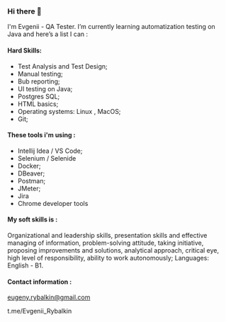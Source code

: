 ### Hi there 👋

<!--
**Evgenii083/Evgenii083** is a ✨ _special_ ✨ repository because its `README.md` (this file) appears on your GitHub profile.
-->

I'm Evgenii - QA Tester. I’m currently learning automatization testing on Java and here’s a list I can :

#### Hard Skills: 
- Test Analysis and Test Design; 
- Manual testing;
- Bub reporting;
- UI testing on Java; 
- Postgres SQL; 
- HTML basics; 
- Operating systems: Linux , MacOS; 
- Git;

#### These tools i'm using :  
- Intellij Idea / VS Code;
- Selenium / Selenide
- Docker;
- DBeaver;
- Postman;
- JMeter;
- Jira
- Chrome developer tools


#### My soft skills is : 
Organizational and leadership skills, presentation skills and effective managing of information, problem-solving attitude, taking initiative, proposing improvements and solutions, analytical approach, critical eye, high level of responsibility, ability to work autonomously;
Languages: English - B1.

#### Contact information : 

eugeny.rybalkin@gmail.com

t.me/Evgenii_Rybalkin
